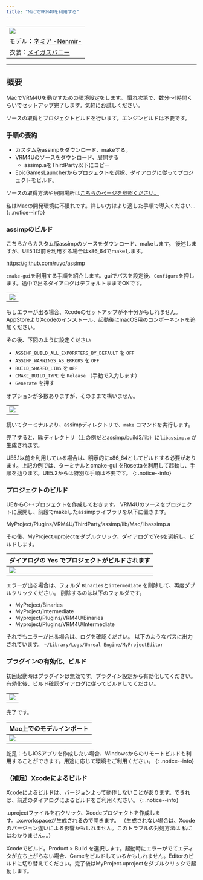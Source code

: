 ```yaml
---
title: "MacでVRM4Uを利用する"
---
```



||
|-|
|[![](./assets/images/small/03m_i1.png)](../assets/images/03m_i1.png)|
|モデル：[ネミア -Nenmir-](https://rokota.booth.pm/items/4376366)|
|衣装：[メイガスバニー](https://booth.pm/ja/items/4911160)|


----

## 概要

MacでVRM4Uを動かすための環境設定をします。
慣れ次第で、数分～1時間くらいでセットアップ完了します。気軽にお試しください。

ソースの取得とプロジェクトビルドを行います。エンジンビルドは不要です。

### 手順の要約

 - カスタム版assimpをダウンロード、makeする。
 - VRM4Uのソースをダウンロード、展開する
   - assimp.aをThirdParty以下にコピー
 - EpicGamesLauncherからプロジェクトを選択、ダイアログに従ってプロジェクトをビルド。

ソースの取得方法や展開場所は[こちらのページを参照ください。](../03_exe/)

私はMacの開発環境に不慣れです。詳しい方はより適した手順で導入ください…
{: .notice--info}

### assimpのビルド

こちらからカスタム版assimpのソースをダウンロード、makeします。
後述しますが、UE5.1以前を利用する場合はx86_64でmakeします。

https://github.com/ruyo/assimp

`cmake-gui`を利用する手順を紹介します。guiでパスを設定後、`Configure`を押します。途中で出るダイアログはデフォルトままでOKです。

||
|-|
|[![](./assets/images/small/03m_c0.png)](../assets/images/03m_c0.png)|

もしエラーが出る場合、Xcodeのセットアップが不十分かもしれません。AppStoreよりXcodeのインストール、起動後にmacOS用のコンポーネントを追加ください。

その後、下図のように設定ください
 - `ASSIMP_BUILD_ALL_EXPORRTERS_BY_DEFAULT` を `OFF`
 - `ASSIMP_WARNINGS_AS_ERRORS` を `OFF`
 - `BUILD_SHARED_LIBS` を `OFF`
 - `CMAKE_BUILD_TYPE` を `Release` （手動で入力します）
 - `Generate` を押す

オプションが多数ありますが、そのままで構いません。

||
|-|
|[![](./assets/images/small/03m_c1.png)](../assets/images/03m_c1.png)|

続いてターミナルより、assimpディレクトリで、`make` コマンドを実行します。

完了すると、libディレクトリ（上の例だとassimp/build3/lib）に`libassimp.a` が生成されます。

UE5.1以前を利用している場合は、明示的にx86_64としてビルドする必要があります。上記の例では、ターミナルとcmake-gui をRosettaを利用して起動し、手順を辿ります。UE5.2からは特別な手順は不要です。
{: .notice--info}

### プロジェクトのビルド

UEからC++プロジェクトを作成しておきます。
VRM4Uのソースをプロジェクトに展開し、前段でmakeしたassimpライブラリを以下に置きます。

MyProject/Plugins/VRM4U/ThirdParty/assimp/lib/Mac/libassimp.a

その後、MyProject.uprojectをダブルクリック、ダイアログでYesを選択し、ビルドします。

|ダイアログの Yes でプロジェクトがビルドされます|
|-|
|[![](./assets/images/small/03m_c2.png)](../assets/images/03m_c2.png)|

エラーが出る場合は、フォルダ `Binaries`と`intermediate` を削除して、再度ダブルクリックください。
削除するのは以下のフォルダです。
- MyProject/Binaries
- MyProject/Intermediate
- Myproject/Plugins/VRM4U/Binaries
- Myproject/Plugins/VRM4U/Intermediate

それでもエラーが出る場合は、ログを確認ください。
以下のようなパスに出力されています。
`~/Library/Logs/Unreal Engine/MyProjectEditor`

### プラグインの有効化、ビルド

初回起動時はプラグインは無効です。プラグイン設定から有効化してください。有効化後、ビルド確認ダイアログに従ってビルドしてください。

||
|-|
|[![](./assets/images/small/03m_c5.png)](../assets/images/03m_c5.png)|


完了です。

|Mac上でのモデルインポート|
|-|
|[![](./assets/images/small/03m_i1.png)](../assets/images/03_i1.png)|

蛇足：もしiOSアプリを作成したい場合、Windowsからのリモートビルドも利用することができます。用途に応じて環境をご利用ください。
{: .notice--info}

### （補足）Xcodeによるビルド

Xcodeによるビルドは、バージョンよって動作しないことがあります。できれば、前述のダイアログによるビルドをご利用ください。
{: .notice--info}

.uprojectファイルを右クリック、Xcodeプロジェクトを作成します。.xcworkspaceが生成されるので開きます。
（生成されない場合は、Xcodeのバージョン違いによる影響かもしれません。このトラブルの対処方法は 私にはわかりません。。）

Xcodeでビルド。Product > Build を選択します。起動時にエラーがでてエディタが立ち上がらない場合、Gameをビルドしているかもしれません。Editorのビルドに切り替えてください。完了後はMyProject.uprojectをダブルクリックで起動します。


